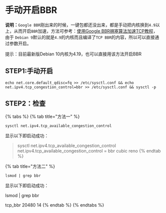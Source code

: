 # 手动开启BBR



**说明：**`Google BBR`刚出来的时候，一键包都还没出来，都是手动把内核换到`4.9`以上，从而开启`BBR`加速，方法可参考：[使用Google BBR拥塞算法加速TCP教程](https://www.moerats.com/archives/10/)，由于 `Debian 9`默认的就是`4.9`的内核而且编译了`TCP BBR`的内容，所以可以直接通过参数开启。

提示：目前最新版Debian 10内核为4.19，也可以直接用该方法开启BBR

## STEP1:手动开启

```
echo net.core.default_qdisc=fq >> /etc/sysctl.conf && echo net.ipv4.tcp_congestion_control=bbr >> /etc/sysctl.conf && sysctl -p
```

## STEP2：检查

{% tabs %}
{% tab title="方法一" %}
```
sysctl net.ipv4.tcp_available_congestion_control
```

显示以下即启动成功：

> sysctl net.ipv4.tcp\_available\_congestion\_control\
> net.ipv4.tcp\_available\_congestion\_control = bbr cubic reno
{% endtab %}

{% tab title="方法二" %}
```
lsmod | grep bbr
```

显示以下即启动成功：

lsmod | grep bbr

tcp\_bbr 20480 14
{% endtab %}
{% endtabs %}
